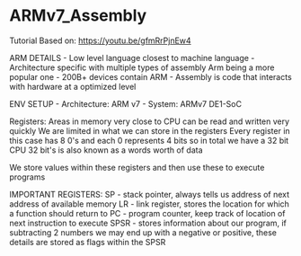 # ARMv7_Assembly

Tutorial Based on: https://youtu.be/gfmRrPjnEw4 

ARM DETAILS
	- Low level language closest to machine language
	- Architecture specific with multiple types of assembly Arm being a more popular one
	- 200B+ devices contain ARM
	- Assembly is code that interacts with hardware at a optimized level


ENV SETUP
	- Architecture: ARM v7
	- System: ARMv7 DE1-SoC
	
Registers: Areas in memory very close to CPU can be read and written very quickly
We are limited in what we can store in the registers
Every register in this case has 8 0's and each 0 represents 4 bits so in total we have a 32 bit CPU
32 bit's is also known as a words worth of data

We store values within these registers and then use these to execute programs

IMPORTANT REGISTERS:
SP - stack pointer, always tells us address of next address of available memory
LR - link register, stores the location for which a function should return to
PC - program counter, keep track of location of next instruction to execute
SPSR - stores information about our program, if subtracting 2 numbers we may end up with a negative or positive, these details are stored as flags within the SPSR